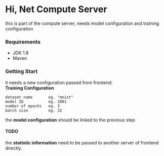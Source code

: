 # Hi, Net Compute Server
this is part of the compute server, needs model configuration and training configuration

### Requirements
* JDK 1.8
* Maven

### Getting Start
it needs a new configuration passed from frontend:    
**Training Configuration**
```
dataset name       eg. "mnist"
model ID           eg. 1001
number of epochs   eg. 3
batch size         eg. 32
```

the **model configuration** should be linked to the previous step

#### TODO
the **statistic information** need to be passed to another server of frontend directly.